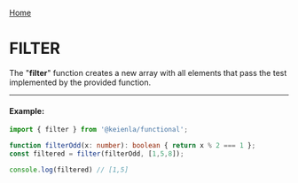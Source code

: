 [Home]('./../../../README.md)

# FILTER

The "**filter**" function creates a new array with all elements that pass the test implemented by the provided function.

--------------
#### Example:
``` typescript
import { filter } from '@keienla/functional';

function filterOdd(x: number): boolean { return x % 2 === 1 };
const filtered = filter(filterOdd, [1,5,8]);

console.log(filtered) // [1,5]
```
